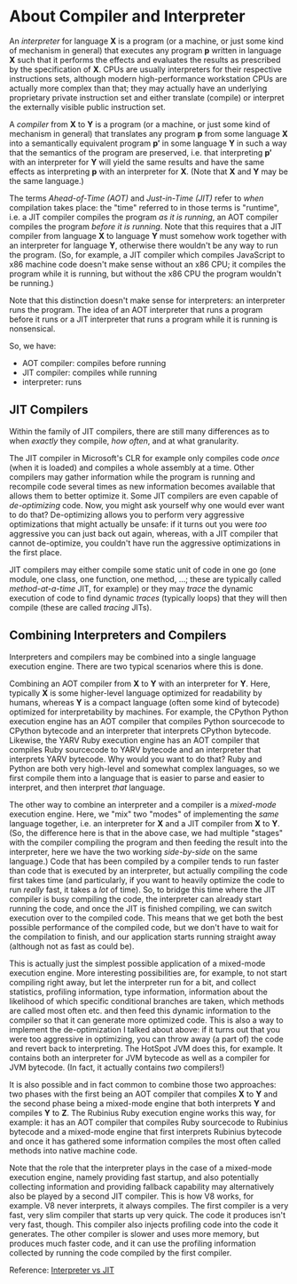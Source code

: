 # About Compiler and Interpreter

An _interpreter_ for language **X** is a program \(or a machine, or just some kind of mechanism in general\) that executes any program **p** written in language **X** such that it performs the effects and evaluates the results as prescribed by the specification of **X**. CPUs are usually interpreters for their respective instructions sets, although modern high-performance workstation CPUs are actually more complex than that; they may actually have an underlying proprietary private instruction set and either translate \(compile\) or interpret the externally visible public instruction set.

A _compiler_ from **X** to **Y** is a program \(or a machine, or just some kind of mechanism in general\) that translates any program **p** from some language **X** into a semantically equivalent program **p′** in some language **Y** in such a way that the semantics of the program are preserved, i.e. that interpreting **p′** with an interpreter for **Y** will yield the same results and have the same effects as interpreting **p** with an interpreter for **X**. \(Note that **X** and **Y** may be the same language.\)

The terms _Ahead-of-Time \(AOT\)_ and _Just-in-Time \(JIT\)_ refer to _when_ compilation takes place: the "time" referred to in those terms is "runtime", i.e. a JIT compiler compiles the program _as it is running_, an AOT compiler compiles the program _before it is running_. Note that this requires that a JIT compiler from language **X** to language **Y** must somehow work together with an interpreter for language **Y**, otherwise there wouldn't be any way to run the program. \(So, for example, a JIT compiler which compiles JavaScript to x86 machine code doesn't make sense without an x86 CPU; it compiles the program while it is running, but without the x86 CPU the program wouldn't be running.\)

Note that this distinction doesn't make sense for interpreters: an interpreter runs the program. The idea of an AOT interpreter that runs a program before it runs or a JIT interpreter that runs a program while it is running is nonsensical.

So, we have:

* AOT compiler: compiles before running
* JIT compiler: compiles while running
* interpreter: runs

## JIT Compilers

Within the family of JIT compilers, there are still many differences as to when _exactly_ they compile, _how often_, and at what granularity.

The JIT compiler in Microsoft's CLR for example only compiles code _once_ \(when it is loaded\) and compiles a whole assembly at a time. Other compilers may gather information while the program is running and recompile code several times as new information becomes available that allows them to better optimize it. Some JIT compilers are even capable of _de-optimizing_ code. Now, you might ask yourself why one would ever want to do that? De-optimizing allows you to perform very aggressive optimizations that might actually be unsafe: if it turns out you were _too_ aggressive you can just back out again, whereas, with a JIT compiler that cannot de-optimize, you couldn't have run the aggressive optimizations in the first place.

JIT compilers may either compile some static unit of code in one go \(one module, one class, one function, one method, ...; these are typically called _method-at-a-time_ JIT, for example\) or they may _trace_ the dynamic execution of code to find dynamic _traces_ \(typically loops\) that they will then compile \(these are called _tracing_ JITs\).

## Combining Interpreters and Compilers

Interpreters and compilers may be combined into a single language execution engine. There are two typical scenarios where this is done.

Combining an AOT compiler from **X** to **Y** with an interpreter for **Y**. Here, typically **X** is some higher-level language optimized for readability by humans, whereas **Y** is a compact language \(often some kind of bytecode\) optimized for interpretability by machines. For example, the CPython Python execution engine has an AOT compiler that compiles Python sourcecode to CPython bytecode and an interpreter that interprets CPython bytecode. Likewise, the YARV Ruby execution engine has an AOT compiler that compiles Ruby sourcecode to YARV bytecode and an interpreter that interprets YARV bytecode. Why would you want to do that? Ruby and Python are both very high-level and somewhat complex languages, so we first compile them into a language that is easier to parse and easier to interpret, and then interpret _that_ language.

The other way to combine an interpreter and a compiler is a _mixed-mode_ execution engine. Here, we "mix" two "modes" of implementing the _same_ language together, i.e. an interpreter for **X** and a JIT compiler from **X** to **Y**. \(So, the difference here is that in the above case, we had multiple "stages" with the compiler compiling the program and then feeding the result into the interpreter, here we have the two working _side-by-side_ on the same language.\) Code that has been compiled by a compiler tends to run faster than code that is executed by an interpreter, but actually compiling the code first takes time \(and particularly, if you want to heavily optimize the code to run _really_ fast, it takes a _lot_ of time\). So, to bridge this time where the JIT compiler is busy compiling the code, the interpreter can already start running the code, and once the JIT is finished compiling, we can switch execution over to the compiled code. This means that we get both the best possible performance of the compiled code, but we don't have to wait for the compilation to finish, and our application starts running straight away \(although not as fast as could be\).

This is actually just the simplest possible application of a mixed-mode execution engine. More interesting possibilities are, for example, to not start compiling right away, but let the interpreter run for a bit, and collect statistics, profiling information, type information, information about the likelihood of which specific conditional branches are taken, which methods are called most often etc. and then feed this dynamic information to the compiler so that it can generate more optimized code. This is also a way to implement the de-optimization I talked about above: if it turns out that you were too aggressive in optimizing, you can throw away \(a part of\) the code and revert back to interpreting. The HotSpot JVM does this, for example. It contains both an interpreter for JVM bytecode as well as a compiler for JVM bytecode. \(In fact, it actually contains _two_ compilers!\)

It is also possible and in fact common to combine those two approaches: two phases with the first being an AOT compiler that compiles **X** to **Y** and the second phase being a mixed-mode engine that both interprets **Y** and compiles **Y** to **Z**. The Rubinius Ruby execution engine works this way, for example: it has an AOT compiler that compiles Ruby sourcecode to Rubinius bytecode and a mixed-mode engine that first interprets Rubinius bytecode and once it has gathered some information compiles the most often called methods into native machine code.

Note that the role that the interpreter plays in the case of a mixed-mode execution engine, namely providing fast startup, and also potentially collecting information and providing fallback capability may alternatively also be played by a second JIT compiler. This is how V8 works, for example. V8 never interprets, it always compiles. The first compiler is a very fast, very slim compiler that starts up very quick. The code it produces isn't very fast, though. This compiler also injects profiling code into the code it generates. The other compiler is slower and uses more memory, but produces much faster code, and it can use the profiling information collected by running the code compiled by the first compiler.

Reference: [Interpreter vs JIT](https://pediaa.com/what-is-the-difference-between-interpreter-and-jit-compiler/)

